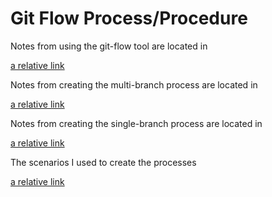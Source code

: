 # Git Flow Process/Procedure

Notes from using the git-flow tool are located in

[a relative link](git-flow-tool.md)

Notes from creating the multi-branch process are located in 

[a relative link](multi-branch-process.md)

Notes from creating the single-branch process are located in 

[a relative link](single-branch-process.md)

The scenarios I used to create the processes

[a relative link](GitTestPlan.md)
